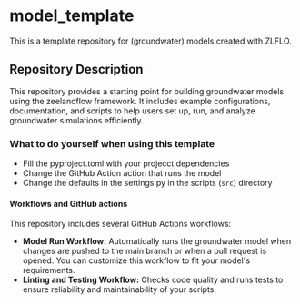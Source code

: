 # model_template
This is a template repository for (groundwater) models created with ZLFLO.

## Repository Description

This repository provides a starting point for building groundwater models using the zeelandflow framework. It includes example configurations, documentation, and scripts to help users set up, run, and analyze groundwater simulations efficiently.

### What to do yourself when using this template
- Fill the pyproject.toml with your projecct dependencies
- Change the GitHub Action action that runs the model
- Change the defaults in the settings.py in the scripts (`src`) directory


#### Workflows and GitHub actions
This repository includes several GitHub Actions workflows:

- **Model Run Workflow:** Automatically runs the groundwater model when changes are pushed to the main branch or when a pull request is opened. You can customize this workflow to fit your model's requirements.
- **Linting and Testing Workflow:** Checks code quality and runs tests to ensure reliability and maintainability of your scripts.